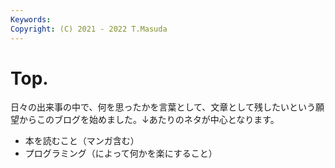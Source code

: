 ```yaml
---
Keywords:
Copyright: (C) 2021 - 2022 T.Masuda
---
```


# Top.


日々の出来事の中で、何を思ったかを言葉として、文章として残したいという願望からこのブログを始めました。↓あたりのネタが中心となります。


* 本を読むこと（マンガ含む）
* プログラミング（によって何かを楽にすること）
